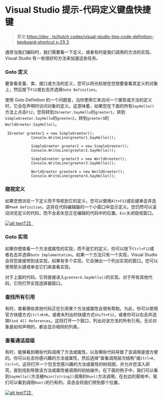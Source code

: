 # Visual Studio 提示-代码定义键盘快捷键

> 原文:[https://dev . to/hutch codes/visual-studio-tips-code-definition-keyboard-shortcut s-21l 3](https://dev.to/hutchcodes/visual-studio-tips-code-definition-keyboard-shortcuts-21l3)

通常当我们编码时，我们需要看一下定义，或者有时是我们调用的方法的实现。Visual Studio 有一些很好的方法来加速这些任务。

### [](#goto-definition)Goto 定义

要查看变量、类、接口或方法的定义，您可以将光标放在您想要查看其定义的对象上，然后按下`F12`或右击并选择`Goto Definition`。

使用 Goto Definition 的一个问题是，当你使用它来访问一个属性或方法的定义时，它会在声明时访问对象的定义。这意味着，如果您在下面的所有`SayHello()`方法上点击`F12`，您将转到`IGreeter.SayHello`的`greeter1`，转到`SimpleGreeter.SayHello`的`greeter2`，转到`greeter3`的`WorldGreeter.SayHello()`。

```
 IGreeter greeter1 = new SimpleGreeter();
            Console.WriteLine(greeter1.SayHello());

            SimpleGreeter greeter2 = new SimpleGreeter();
            Console.WriteLine(greeter2.SayHello());

            SimpleGreeter greeter3 = new WorldGreeter();
            Console.WriteLine(greeter3.SayHello());

            WorldGreeter greeter4 = new WorldGreeter();
            Console.WriteLine(greeter4.SayHello()); 
```

### [](#peek-definition)窥视定义

如果您想浏览一下定义而不导航到它的定义，您可以使用`Alt+F12`或右键单击并选择`Peek Definition`。这将在代码编辑器的一个小窗口中显示定义。您仍然可以滚动浏览定义的代码，而不会丢失您正在编辑的代码中的位置。`Esc`关闭窥视窗口。

[![alt text](../Images/5f1b173d1be53db04cd5baca3e268e8f.png "View hierarchy window")T2】](https://res.cloudinary.com/practicaldev/image/fetch/s--3D47O4yw--/c_limit%2Cf_auto%2Cfl_progressive%2Cq_auto%2Cw_880/https://hutchcodes.net/img/2019/PeekDefinition.jpg)

### [](#goto-implementation)Goto 实现

如果你想查看一个方法或属性的实现，而不是它的定义，你可以按下`Ctrl+F12`或者右击并选择`Goto Implementation`。如果一个方法只有一个实现，Visual Studio 会将您直接带到该实现。如果有多个实现，它会弹出一个列出实现的窗口。您可以使用箭头键或单击它们来查看实现。

对于上面的代码，它将直接进入`greeter4.SayHello()`的实现，对于所有其他代码，它将打开实现选择器窗口。

### [](#find-all-references)查找所有引用

有时，查看哪些其他代码正在引用某个方法或属性会很有帮助。为此，你可以使用官方快捷方式`Ctrl+K+R`，或者未列出的快捷方式`Shift+F12`，或者你可以右击并选择`Find All References`。这将打开一个窗口，列出对该方法的所有引用。无论对象是如何声明的，都会显示相同的列表。

### [](#view-call-hierarchy)查看通话层级

有时，能够看到哪些代码调用了方法或属性，以及哪些代码导致了该调用是很方便的。你可以右击你感兴趣的方法或属性，然后选择“查看调用层次结构”或`Ctrl+K, Ctrl+T`。这将打开一个包含您感兴趣的方法或属性的树视图，并允许您深入研究，直到找到导致该方法或属性被调用的初始操作。在下面的例子中，我们可以看到`SayHello()`方法被`Main([string])`调用的`Run()`方法调用。在右边的窗格中，我们可以看到调用`Run()`的行和列，双击会将我们带到那个位置。

[![alt text](../Images/6da36f76870e49b5bd8494c23498598a.png "View hierarchy window")T2】](https://res.cloudinary.com/practicaldev/image/fetch/s--T0uipK5Q--/c_limit%2Cf_auto%2Cfl_progressive%2Cq_auto%2Cw_880/https://hutchcodes.net/img/2019/ViewCallHierarchy.jpg)